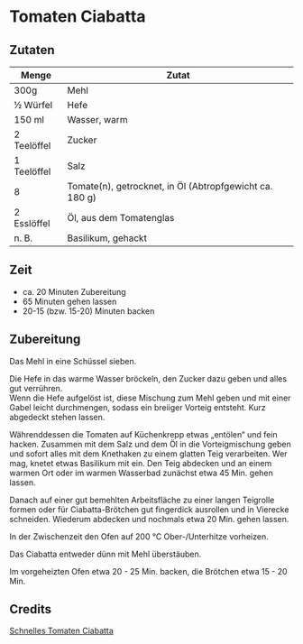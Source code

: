 # Tomaten Ciabatta

## Zutaten

|Menge      |Zutat                                                  |
|-----------|-------------------------------------------------------|
|300g       |Mehl                                                   |
|½ Würfel   |Hefe                                                   |
|150 ml     |Wasser, warm                                           |
|2 Teelöffel|Zucker                                                 |
|1 Teelöffel|Salz                                                   |
|8          |Tomate(n), getrocknet, in Öl (Abtropfgewicht ca. 180 g)|
|2 Esslöffel|Öl, aus dem Tomatenglas                                |
|n. B.      |Basilikum, gehackt                                     |


## Zeit

* ca. 20 Minuten Zubereitung
* 65 Minuten gehen lassen
* 20-15 (bzw. 15-20) Minuten backen


## Zubereitung

Das Mehl in eine Schüssel sieben.  

Die Hefe in das warme Wasser bröckeln, den Zucker dazu geben und alles gut verrühren.  
Wenn die Hefe aufgelöst ist, diese Mischung zum Mehl geben und 
mit einer Gabel leicht durchmengen, sodass ein breiiger Vorteig entsteht. 
Kurz abgedeckt stehen lassen.

Währenddessen die Tomaten auf Küchenkrepp etwas „entölen“ und fein hacken. 
Zusammen mit dem Salz und dem Öl in die Vorteigmischung geben und 
sofort alles mit dem Knethaken zu einem glatten Teig verarbeiten. 
Wer mag, knetet etwas Basilikum mit ein. Den Teig abdecken und an einem warmen Ort 
oder im warmen Wasserbad zunächst etwa 45 Min. gehen lassen.

Danach auf einer gut bemehlten Arbeitsfläche zu einer langen Teigrolle formen oder 
für Ciabatta-Brötchen gut fingerdick ausrollen und in Vierecke schneiden. 
Wiederum abdecken und nochmals etwa 20 Min. gehen lassen.

In der Zwischenzeit den Ofen auf 200 °C Ober-/Unterhitze vorheizen.

Das Ciabatta entweder dünn mit Mehl überstäuben.

Im vorgeheizten Ofen etwa 20 - 25 Min. backen, die Brötchen etwa 15 - 20 Min.


## Credits

[Schnelles Tomaten Ciabatta](https://www.chefkoch.de/rezepte/623671162653132/Schnelles-Tomaten-Ciabatta.html)